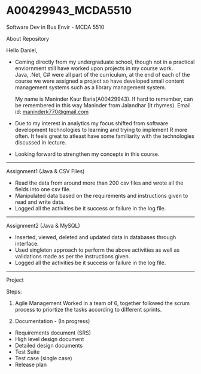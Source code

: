 # A00429943_MCDA5510
Software Dev in Bus Envir - MCDA 5510

About Repository

Hello Daniel,
 - Coming directly from my undergraduate school,  though not in a practical enviornment still have worked upon projects in my
   course work.    
   Java, .Net, C# were all part of the curriculum, at the end of each of the course we were assigned a project so have developed small
   content management systems such as a library management system. 
   
   My name is Maninder Kaur Baria(A00429943). If hard to remember, can be remembered in this way 
   Maninder from Jalandhar (It rhymes).
   Email id: maninderk770@gmail.com
 - Due to my interest in analytics my focus shifted from software development technologies to learning and trying to implement R more
   often. It feels great to atleast have some familiarity with the technologies discussed in lecture.
 - Looking forward to strengthen my concepts in this course.
 
 -----------------------------------------------------------------------------------------------------------------------------
 Assignment1 (Java & CSV Files)
 
- Read the data from around more than 200 csv files and wrote all the fields into one csv file.
- Manipulated data based on the requirements and instructions given to read and write data.
- Logged all the activities be it success or failure in the log file.
 
 -----------------------------------------------------------------------------------------------------------------------------
 Assignment2 (Java & MySQL)
 
 - Inserted, viewed, deleted and updated data in databases through interface.
 - Used singleton approach to perform the above activities as well as validations made as per the instructions given. 
 - Logged all the activities be it success or failure in the log file.
 
 -----------------------------------------------------------------------------------------------------------------------------
 Project
 
 Steps:
 
1) Agile Management
 Worked in a team of 6, together followed the scrum process to priortize the tasks according to different sprints.

2) Documentation -  (In progress)
-	Requirements document (SRS) 
- High level design document
-	Detailed design documents
-	Test Suite
-	Test case (single case) 
-	Release plan

 
 
 
 
 
 
 
 

